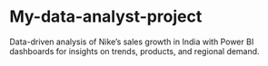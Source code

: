 # My-data-analyst-project
Data-driven analysis of Nike’s sales growth in India with Power BI dashboards for insights on trends, products, and regional demand.
